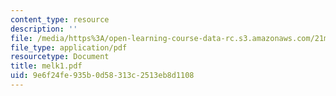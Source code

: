 ```yaml
---
content_type: resource
description: ''
file: /media/https%3A/open-learning-course-data-rc.s3.amazonaws.com/21m-735-technical-design-scenery-mechanisms-and-special-effects-spring-2004/9e6f24fe935b0d58313c2513eb8d1108_melk1.pdf
file_type: application/pdf
resourcetype: Document
title: melk1.pdf
uid: 9e6f24fe-935b-0d58-313c-2513eb8d1108
---
```

